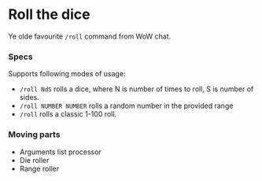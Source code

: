 # Roll the dice

Ye olde favourite `/roll` command from WoW chat.
### Specs
Supports following modes of usage:
- `/roll NdS` rolls a dice, where N is number of times to roll, S is number of sides.
- `/roll NUMBER NUMBER` rolls a random number in the provided range
- `/roll` rolls a classic 1-100 roll.

### Moving parts
- Arguments list processor
- Die roller
- Range roller
